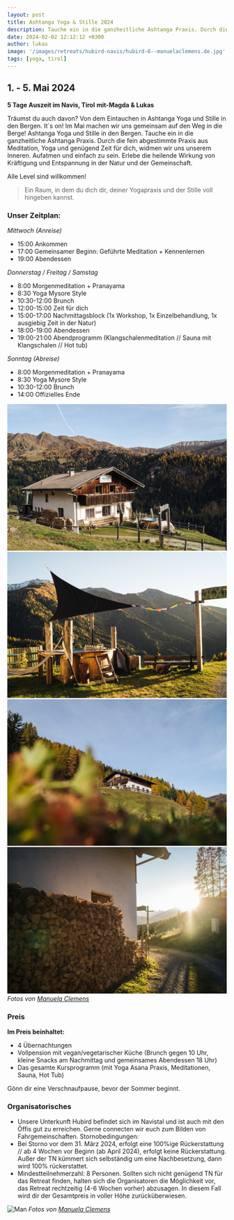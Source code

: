 ```yaml
---
layout: post
title: Ashtanga Yoga & Stille 2024
description: Tauche ein in die ganzheitliche Ashtanga Praxis. Durch die fein abgestimmte Praxis aus Meditation, Yoga und genügend Zeit für dich, widmen wir uns unserem Inneren.  Aufatmen und einfach zu sein. Erlebe die heilende Wirkung von Kräftigung und Entspannung in der Natur und der Gemeinschaft. 
date: 2024-02-02 12:12:12 +0300
author: lukas
image: '/images/retreats/hubird-navis/hubird-6--manuelaclemens.de.jpg'
tags: [yoga, tirol]
---
```


## 1. - 5. Mai 2024
**5 Tage Auszeit im Navis, Tirol**
**mit-Magda & Lukas**

Träumst du auch davon? Von dem Eintauchen in Ashtanga Yoga und Stille in den Bergen. It´s on! 
Im Mai machen wir uns gemeinsam auf den Weg in die Berge! Ashtanga Yoga und Stille in den Bergen. Tauche ein in die ganzheitliche Ashtanga Praxis. Durch die fein abgestimmte Praxis aus Meditation, Yoga und genügend Zeit für dich, widmen wir uns unserem Inneren.  Aufatmen und einfach zu sein. Erlebe die heilende Wirkung von Kräftigung und Entspannung in der Natur und der Gemeinschaft. 

Alle Level sind willkommen!

> Ein Raum, in dem du dich dir, deiner Yogapraxis und der Stille voll hingeben kannst.


### Unser Zeitplan:

*Mittwoch (Anreise)*

- 15:00 Ankommen 
- 17:00 Gemeinsamer Beginn: Geführte Meditation + Kennenlernen 
- 19:00 Abendessen

*Donnerstag / Freitag / Samstag*

- 8:00 Morgenmeditation + Pranayama 
- 8:30 Yoga Mysore Style 
- 10:30-12:00 Brunch 
- 12:00-15:00 Zeit für dich 
- 15:00-17:00 Nachmittagsblock (1x Workshop, 1x Einzelbehandlung, 1x ausgiebig Zeit in der Natur) 
- 18:00-19:00 Abendessen 
- 19:00-21:00 Abendprogramm (Klangschalenmeditation // Sauna mit Klangschalen // Hot tub)

*Sonntag (Abreise)*

- 8:00 Morgenmeditation + Pranayama
- 8:30 Yoga Mysore Style 
- 10:30-12:00 Brunch 
- 14:00 Offizielles Ende

<div class="gallery-box">
  <div class="gallery">
    <img src="/images/retreats/hubird-navis/hubird-1--manuelaclemens.de.jpg" loading="lazy">
    <img src="/images/retreats/hubird-navis/hubird-2--manuelaclemens.de.jpg" loading="lazy">
    <img src="/images/retreats/hubird-navis/hubird-3--manuelaclemens.de.jpg" loading="lazy">
    <img src="/images/retreats/hubird-navis/hubird-5--manuelaclemens.de.jpg" loading="lazy">
  </div>
  <em>Fotos von <a href="https://manuelaclemens.de" target="_blank">Manuela Clemens</a></em>
</div>

### Preis

**Im Preis beinhaltet:**

- 4 Übernachtungen
- Vollpension mit vegan/vegetarischer Küche (Brunch gegen 10 Uhr, kleine Snacks am Nachmittag und gemeinsames Abendessen 18 Uhr)
- Das gesamte Kursprogramm (mit Yoga Asana Praxis, Meditationen, Sauna, Hot Tub)

Gönn dir eine Verschnaufpause, bevor der Sommer beginnt.


### Organisatorisches

- Unsere Unterkunft Hubird befindet sich im Navistal und ist auch mit den Öffis gut zu erreichen. Gerne connecten wir euch zum Bilden von Fahrgemeinschaften.
Stornobedingungen:
- Bei Storno vor dem 31. März 2024, erfolgt eine 100%ige Rückerstattung // ab 4 Wochen vor Beginn (ab April 2024), erfolgt keine Rückerstattung. Außer der TN kümmert sich selbständig um eine Nachbesetzung, dann wird 100% rückerstattet.
- Mindestteilnehmerzahl: 8 Personen. 
Sollten sich nicht genügend TN für das Retreat finden, halten sich die Organisatoren die Möglichkeit vor, das Retreat  rechtzeitig (4-6 Wochen vorher) abzusagen. In diesem Fall wird dir der Gesamtpreis in voller Höhe zurücküberwiesen.


![Man]({{site.baseurl}}/images/retreats/hubird-navis/hubird-4--manuelaclemens.de.jpg#wide)
*Fotos von [Manuela Clemens](https://manuelaclemens.de)*